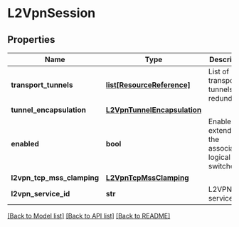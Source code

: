 # L2VpnSession

## Properties
Name | Type | Description | Notes
------------ | ------------- | ------------- | -------------
**transport_tunnels** | [**list[ResourceReference]**](ResourceReference.md) | List of transport tunnels for redundancy. | 
**tunnel_encapsulation** | [**L2VpnTunnelEncapsulation**](L2VpnTunnelEncapsulation.md) |  | [optional] 
**enabled** | **bool** | Enable to extend all the associated logical switches. | [optional] [default to True]
**l2vpn_tcp_mss_clamping** | [**L2VpnTcpMssClamping**](L2VpnTcpMssClamping.md) |  | [optional] 
**l2vpn_service_id** | **str** | L2VPN service id | 

[[Back to Model list]](../README.md#documentation-for-models) [[Back to API list]](../README.md#documentation-for-api-endpoints) [[Back to README]](../README.md)

